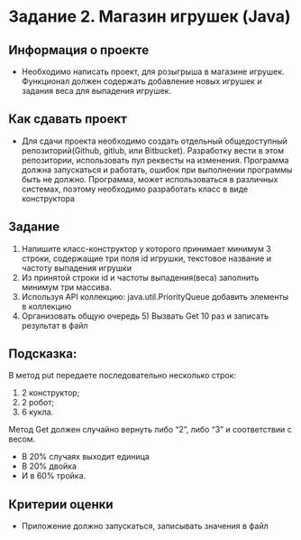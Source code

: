 # Задание 2. Магазин игрушек (Java)

## Информация о проекте

- Необходимо написать проект, для розыгрыша в магазине игрушек. Функционал
  должен содержать добавление новых игрушек и задания веса для выпадения
  игрушек.

## Как сдавать проект

- Для сдачи проекта необходимо создать отдельный общедоступный
  репозиторий(Github, gitlub, или Bitbucket). Разработку вести в этом
  репозитории, использовать пул реквесты на изменения. Программа должна
  запускаться и работать, ошибок при выполнении программы быть не должно.
  Программа, может использоваться в различных системах, поэтому необходимо
  разработать класс в виде конструктора

## Задание

1. Напишите класс-конструктор у которого принимает минимум 3 строки,
   содержащие три поля id игрушки, текстовое название и частоту выпадения
   игрушки
2. Из принятой строки id и частоты выпадения(веса) заполнить минимум три
   массива.
3. Используя API коллекцию: java.util.PriorityQueue добавить элементы в
   коллекцию
4. Организовать общую очередь 5) Вызвать Get 10 раз и записать результат в
   файл

## Подсказка:

В метод put передаете последовательно несколько строк:

1. 2 конструктор;
2. 2 робот;
3. 6 кукла.

Метод Get должен случайно вернуть либо “2”, либо “3” и соответствии с весом.

- В 20% случаях выходит единица
- В 20% двойка
- И в 60% тройка.

## Критерии оценки

- Приложение должно запускаться, записывать значения в файл
